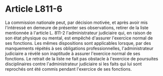 # Article L811-6

La commission nationale peut, par décision motivée, et après avoir mis l'intéressé en demeure de présenter ses observations, retirer de la liste mentionnée à l'article L. 811-2 l'administrateur judiciaire qui, en raison de son état physique ou mental, est empêché d'assurer l'exercice normal de ses fonctions. Les mêmes dispositions sont applicables lorsque, par des manquements répétés à ses obligations professionnelles, l'administrateur judiciaire a révélé son inaptitude à assurer l'exercice normal de ses fonctions.   Le retrait de la liste ne fait pas obstacle à l'exercice de poursuites disciplinaires contre l'administrateur judiciaire si les faits qui lui sont reprochés ont été commis pendant l'exercice de ses fonctions.